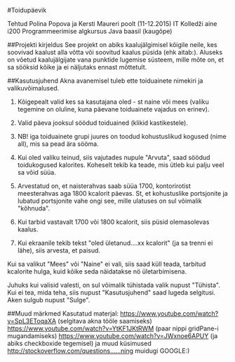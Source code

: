#Toidupäevik

Tehtud Polina Popova ja Kersti Maureri poolt (11-12.2015) IT Kolledži aine i200 Programmeerimise algkursus Java baasil (kaugõpe)

##Projekti kirjeldus
See projekt on abiks kaalujälgimisel kõigile neile, kes soovivad kaalust alla võtta või soovitud kaalus püsida (ehk aitab:).
Aluseks on võetud kaalujälgijate vana punktide lugemise süsteem, mille mõte on, et sa sööksid kõike ja ei näljutaks ennast mõttetult.


##Kasutusjuhend
Akna avanemisel tuleb ette toiduainete nimekiri ja valikuvõimalused.

1. Kõigepealt valid kes sa kasutajana oled - st naine või mees (valiku tegemine on oluline, kuna päevane toiduainete vajadus on erinev).

2. Valid päeva jooksul söödud toiduained (klikid kastikestele).

3. NB! iga toiduainete grupi juures on toodud kohustuslikud kogused (nime all), mis sa pead ära sööma.

4. Kui oled valiku teinud, siis vajutades nupule "Arvuta", saad söödud toidukogused kalorites. Koheselt tekib ka teade, mis ütleb kui palju veel sa võid süüa.

5. Arvestatud on, et naisterahvas saab süüa 1700, kontorirotist meesterahvas aga 1800 kcalorit päevas. St, et kohustuslike portsjonite ja lubatud portsjonite vahe ongi see, mille ulatuses on sul võimalik "kõhnuda".

6. Kui tarbid vastavalt 1700 või 1800 kcalorit, siis püsid olemasolevas kaalus.

7. Kui ekraanile tekib tekst "oled ületanud....xx kcalorit" (ja sa trenni ei lähe), siis arvesta, et paisud.

Kui sa valikut "Mees" või "Naine" ei vali, siis saad küll teada, tarbitud kcalorite hulga, kuid kõike seda näidatakse nö ületarbimisena.

Juhuks kui valisid valesti, on sul võimalik tühistada valik nupust "Tühista".
Kui ei tea, mida teha, siis nupust "Kasutusjuhend" saad lugeda selgitusi.
Aken sulgub nupust "Sulge".

##Muud märkmed
Kasutatud materjal:
https://www.youtube.com/watch?v=SpL3EToqaXA (selgitava akna tööle saamiseks)
https://www.youtube.com/watch?v=YtKF1JKtRWM (paar nippi gridPane-i mugandamiseks)
https://www.youtube.com/watch?v=JWxnoe6APUY (ja abiks checkboxide tegemisel)
ja muud küsimused http://stockoverflow.com/questions......ning muidugi GOOGLE:)
